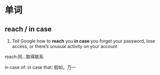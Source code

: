 # 单词

## reach / in case

1. Tell Google how to **reach** you **in case** you forget your password, lose access, or there’s unusual activity on your account

reach:同...取得联系

in case of:
in case that: 假如，万一